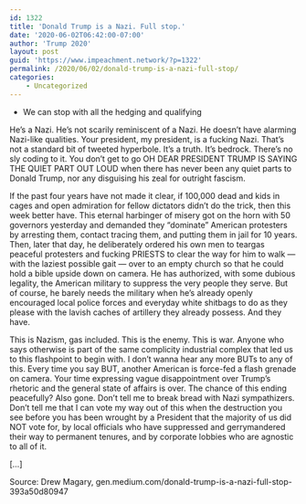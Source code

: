 ```yaml
---
id: 1322
title: 'Donald Trump is a Nazi. Full stop.'
date: '2020-06-02T06:42:00-07:00'
author: 'Trump 2020'
layout: post
guid: 'https://www.impeachment.network/?p=1322'
permalink: /2020/06/02/donald-trump-is-a-nazi-full-stop/
categories:
    - Uncategorized
---
```


- We can stop with all the hedging and qualifying

He’s a Nazi. He’s not scarily reminiscent of a Nazi. He doesn’t have alarming Nazi-like qualities. Your president, my president, is a fucking Nazi. That’s not a standard bit of tweeted hyperbole. It’s a truth. It’s bedrock. There’s no sly coding to it. You don’t get to go OH DEAR PRESIDENT TRUMP IS SAYING THE QUIET PART OUT LOUD when there has never been any quiet parts to Donald Trump, nor any disguising his zeal for outright fascism.

If the past four years have not made it clear, if 100,000 dead and kids in cages and open admiration for fellow dictators didn’t do the trick, then this week better have. This eternal harbinger of misery got on the horn with 50 governors yesterday and demanded they “dominate” American protesters by arresting them, contact tracing them, and putting them in jail for 10 years. Then, later that day, he deliberately ordered his own men to teargas peaceful protesters and fucking PRIESTS to clear the way for him to walk — with the laziest possible gait — over to an empty church so that he could hold a bible upside down on camera. He has authorized, with some dubious legality, the American military to suppress the very people they serve. But of course, he barely needs the military when he’s already openly encouraged local police forces and everyday white shitbags to do as they please with the lavish caches of artillery they already possess. And they have.

This is Nazism, gas included. This is the enemy. This is war. Anyone who says otherwise is part of the same complicity industrial complex that led us to this flashpoint to begin with. I don’t wanna hear any more BUTs to any of this. Every time you say BUT, another American is force-fed a flash grenade on camera. Your time expressing vague disappointment over Trump’s rhetoric and the general state of affairs is over. The chance of this ending peacefully? Also gone. Don’t tell me to break bread with Nazi sympathizers. Don’t tell me that I can vote my way out of this when the destruction you see before you has been wrought by a President that the majority of us did NOT vote for, by local officials who have suppressed and gerrymandered their way to permanent tenures, and by corporate lobbies who are agnostic to all of it.

\[…\]

Source: Drew Magary, gen.medium.com/donald-trump-is-a-nazi-full-stop-393a50d80947